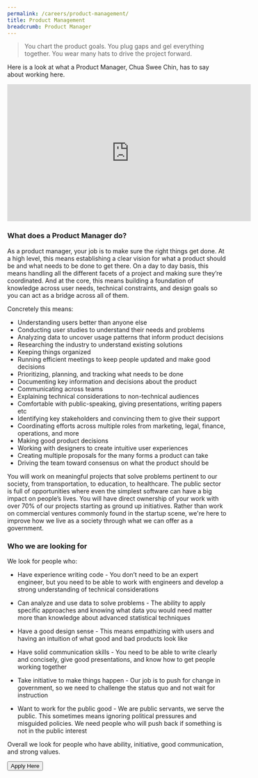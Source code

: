 ```yaml
---
permalink: /careers/product-management/
title: Product Management
breadcrumb: Product Manager
---
```



> You chart the product goals. You plug gaps and gel everything together. You wear many hats to drive the project forward.

Here is a look at what a Product Manager, Chua Swee Chin, has to say about working here.

<div class="bp-youtube">
	<iframe width="560" height="315" src="https://www.youtube.com/embed/DjcjGu7lP3I" frameborder="0" allow="autoplay; encrypted-media" allowfullscreen></iframe>
</div>

### **What does a Product Manager do?**
As a product manager, your job is to make sure the right things get done. At a high level, this means establishing a clear vision for what a product should be and what needs to be done to get there. On a day to day basis, this means handling all the different facets of a project and making sure they’re coordinated. And at the core, this means building a foundation of knowledge across user needs, technical constraints, and design goals so you can act as a bridge across all of them.

Concretely this means:

* Understanding users better than anyone else
* Conducting user studies to understand their needs and problems
* Analyzing data to uncover usage patterns that inform product decisions
* Researching the industry to understand existing solutions
* Keeping things organized
* Running efficient meetings to keep people updated and make good decisions
* Prioritizing, planning, and tracking what needs to be done
* Documenting key information and decisions about the product
* Communicating across teams
* Explaining technical considerations to non-technical audiences
* Comfortable with public-speaking, giving presentations, writing papers etc
* Identifying key stakeholders and convincing them to give their support
* Coordinating efforts across multiple roles from marketing, legal, finance, operations, and more
* Making good product decisions
* Working with designers to create intuitive user experiences
* Creating multiple proposals for the many forms a product can take
* Driving the team toward consensus on what the product should be

You will work on meaningful projects that solve problems pertinent to our society, from transportation, to education, to healthcare. The public sector is full of opportunities where even the simplest software can have a big impact on people’s lives. You will have direct ownership of your work with over 70% of our projects starting as ground up initiatives. Rather than work on commercial ventures commonly found in the startup scene, we're here to improve how we live as a society through what we can offer as a government.

### **Who we are looking for**

We look for people who:

* Have experience writing code - You don’t need to be an expert engineer, but you need to be able to work with engineers and develop a strong understanding of technical considerations

* Can analyze and use data to solve problems - The ability to apply specific approaches and knowing what data you would need matter more than knowledge about advanced statistical techniques

* Have a good design sense - This means empathizing with users and having an intuition of what good and bad products look like

* Have solid communication skills - You need to be able to write clearly and concisely, give good presentations, and know how to get people working together

* Take initiative to make things happen - Our job is to push for change in government, so we need to challenge the status quo and not wait for instruction

* Want to work for the public good - We are public servants, we serve the public. This sometimes means ignoring political pressures and misguided policies. We need people who will push back if something is not in the public interest

Overall we look for people who have ability, initiative, good communication, and strong values.
 
<a href="https://opengovernmentproducts.recruitee.com/#section-89477" target="_blank">
    <button class="bp-button is-secondary is-medium has-text-white is-uppercase search-button">
        Apply Here
    </button>
</a>